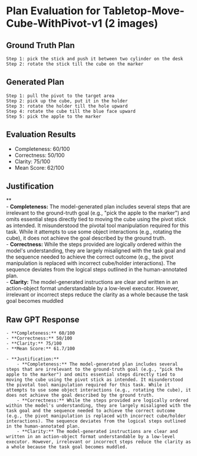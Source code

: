 # Plan Evaluation for Tabletop-Move-Cube-WithPivot-v1 (2 images)

## Ground Truth Plan
```
Step 1: pick the stick and push it between two cylinder on the desk
Step 2: rotate the stick till the cube on the marker
```

## Generated Plan
```
Step 1: pull the pivot to the target area
Step 2: pick up the cube, put it in the holder
Step 3: rotate the holder till the hole upward
Step 4: rotate the cube till the blue face upward
Step 5: pick the apple to the marker
```

## Evaluation Results
- Completeness: 60/100
- Correctness: 50/100
- Clarity: 75/100
- Mean Score: 62/100

## Justification
**  
    - **Completeness:** The model-generated plan includes several steps that are irrelevant to the ground-truth goal (e.g., "pick the apple to the marker") and omits essential steps directly tied to moving the cube using the pivot stick as intended. It misunderstood the pivotal tool manipulation required for this task. While it attempts to use some object interactions (e.g., rotating the cube), it does not achieve the goal described by the ground truth.  
    - **Correctness:** While the steps provided are logically ordered within the model's understanding, they are largely misaligned with the task goal and the sequence needed to achieve the correct outcome (e.g., the pivot manipulation is replaced with incorrect cube/holder interactions). The sequence deviates from the logical steps outlined in the human-annotated plan.  
    - **Clarity:** The model-generated instructions are clear and written in an action-object format understandable by a low-level executor. However, irrelevant or incorrect steps reduce the clarity as a whole because the task goal becomes muddled

## Raw GPT Response
```
- **Completeness:** 60/100  
- **Correctness:** 50/100  
- **Clarity:** 75/100  
- **Mean Score:** 61.7/100  

- **Justification:**  
    - **Completeness:** The model-generated plan includes several steps that are irrelevant to the ground-truth goal (e.g., "pick the apple to the marker") and omits essential steps directly tied to moving the cube using the pivot stick as intended. It misunderstood the pivotal tool manipulation required for this task. While it attempts to use some object interactions (e.g., rotating the cube), it does not achieve the goal described by the ground truth.  
    - **Correctness:** While the steps provided are logically ordered within the model's understanding, they are largely misaligned with the task goal and the sequence needed to achieve the correct outcome (e.g., the pivot manipulation is replaced with incorrect cube/holder interactions). The sequence deviates from the logical steps outlined in the human-annotated plan.  
    - **Clarity:** The model-generated instructions are clear and written in an action-object format understandable by a low-level executor. However, irrelevant or incorrect steps reduce the clarity as a whole because the task goal becomes muddled.
```
